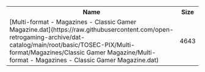 <table>
<tr><th>Name</th><th>Size</th></tr>
<tr><td>[Multi-format - Magazines - Classic Gamer Magazine.dat](https://raw.githubusercontent.com/open-retrogaming-archive/dat-catalog/main/root/basic/TOSEC-PIX/Multi-format/Magazines/Classic Gamer Magazine/Multi-format - Magazines - Classic Gamer Magazine.dat)</td><td>4643</td></tr>
</table>
